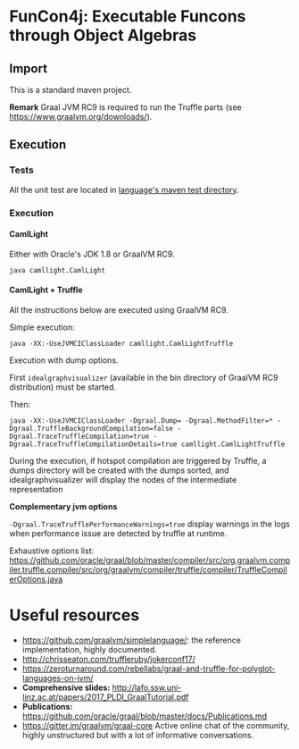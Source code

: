 # FunCon4j: Executable Funcons through Object Algebras

## Import

This is a standard maven project.

**Remark** Graal JVM RC9 is required to run the Truffle parts (see https://www.graalvm.org/downloads/).

## Execution

### Tests
All the unit test are located in [language's maven test directory](./language/src/test/java/).

### Execution
#### CamlLight

Either with Oracle's JDK 1.8 or GraalVM RC9.
```
java camllight.CamlLight
```

#### CamlLight + Truffle

All the instructions below are executed using GraalVM RC9.

Simple execution:

```
java -XX:-UseJVMCIClassLoader camllight.CamlLightTruffle
```

Execution with dump options.

First `idealgraphvisualizer` (available in the bin directory of GraalVM RC9 distribution) must be started.

Then:

```
java -XX:-UseJVMCIClassLoader -Dgraal.Dump= -Dgraal.MethodFilter=* -Dgraal.TruffleBackgroundCompilation=false -Dgraal.TraceTruffleCompilation=true -Dgraal.TraceTruffleCompilationDetails=true camllight.CamlLightTruffle
```

During the execution, if hotspot compilation are triggered by Truffle, a dumps directory will be created with the dumps sorted, and idealgraphvisualizer will display the nodes of the intermediate representation


**Complementary jvm options**

`-Dgraal.TraceTrufflePerformanceWarnings=true` display warnings in the logs when performance issue are detected by truffle at runtime.

Exhaustive options list: https://github.com/oracle/graal/blob/master/compiler/src/org.graalvm.compiler.truffle.compiler/src/org/graalvm/compiler/truffle/compiler/TruffleCompilerOptions.java

# Useful resources

- https://github.com/graalvm/simplelanguage/: the reference implementation, highly documented.
-  http://chrisseaton.com/truffleruby/jokerconf17/
- https://zeroturnaround.com/rebellabs/graal-and-truffle-for-polyglot-languages-on-jvm/
- **Comprehensive slides:** http://lafo.ssw.uni-linz.ac.at/papers/2017_PLDI_GraalTutorial.pdf
- **Publications:**  https://github.com/oracle/graal/blob/master/docs/Publications.md
- https://gitter.im/graalvm/graal-core Active online chat of the community, highly unstructured but with a lot of informative conversations.